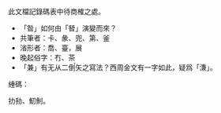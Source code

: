 此文檔記錄碼表中待商榷之處。

- 「昝」如何由「朁」演變而來？
- 共筆者：卡、彖、兜、第、釜
- 渻形者：喬、臺，展
- 晚起俗字：冇、茶
- 「兼」有无从二倒〬矢之寫法？西周金文有一字如此，疑爲「溓」。

緟碼：

扐劧、魛魝。
